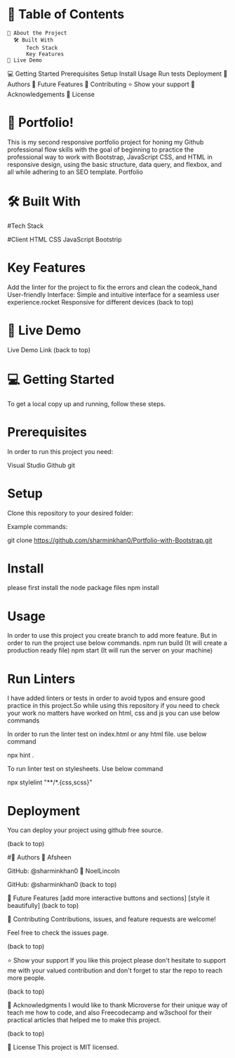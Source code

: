 # 📗 Table of Contents

    📖 About the Project
      🛠 Built With
          Tech Stack
          Key Features
    🚀 Live Demo
    
  💻 Getting Started
    Prerequisites
    Setup
    Install
    Usage
    Run tests
    Deployment
👥 Authors
🔭 Future Features
🤝 Contributing
⭐️ Show your support
🙏 Acknowledgements
📝 License

# 📖 Portfolio!

This is my second responsive portfolio project for honing my Github professional flow skills with the goal of beginning to practice the professional way to work with Bootstrap, JavaScript CSS, and HTML in responsive design, using the basic structure, data query, and flexbox, and all while adhering to an SEO template. Portfolio

# 🛠 Built With

 #Tech Stack
 
  #Client
    HTML
    CSS
    JavaScript
    Bootstrip

# Key Features
Add the linter for the project to fix the errors and clean the codeok_hand
User-friendly Interface: Simple and intuitive interface for a seamless user experience.rocket
Responsive for different devices
(back to top)

# 🚀 Live Demo
Live Demo Link
(back to top)

# 💻 Getting Started
  To get a local copy up and running, follow these steps.

# Prerequisites
In order to run this project you need:

  Visual Studio
  Github
  git
  
# Setup
Clone this repository to your desired folder:

Example commands:

git clone https://github.com/sharminkhan0/Portfolio-with-Bootstrap.git

# Install
  please first install the node package files
    npm install
# Usage
  In order to use this project you create branch to add more feature.
  But in order to run the project use below commands.
    npm run build (It will create a production ready file)
    npm start (It will run the server on your machine)
# Run Linters
I have added linters or tests in order to avoid typos and ensure good practice in this project.So while using this repository if you need to check your work no matters have worked on html, css and js you can use below commands

  In order to run the linter test on index.html or any html file. use below command

   npx hint .

  To run linter test on stylesheets. Use below command

 npx stylelint "**/*.{css,scss}"

# Deployment
You can deploy your project using github free source.

(back to top)

#👥 Authors
👤 Afsheen

  GitHub: @sharminkhan0
👤 NoelLincoln

  GitHub: @sharminkhan0
(back to top)

🔭 Future Features
     [add more interactive buttons and sections]
     [style it beautifully]
(back to top)

🤝 Contributing
Contributions, issues, and feature requests are welcome!

Feel free to check the issues page.

(back to top)

⭐️ Show your support
If you like this project please don't hesitate to support me with your valued contribution and don't forget to star the repo to reach more people.

(back to top)

🙏 Acknowledgments
I would like to thank Microverse for their unique way of teach me how to code, and also Freecodecamp and w3school for their practical articles that helped me to make this project.

(back to top)

📝 License
This project is MIT licensed.
